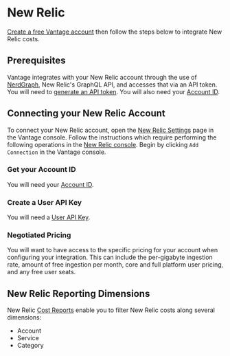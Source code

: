 # New Relic

[Create a free Vantage account](https://console.vantage.sh/signup) then follow the steps below to integrate New Relic costs.

## Prerequisites

Vantage integrates with your New Relic account through the use of [NerdGraph](https://docs.newrelic.com/docs/apis/nerdgraph/get-started/introduction-new-relic-nerdgraph/), New Relic's GraphQL API, and accesses that via an API token. You will need to [generate an API token](https://docs.newrelic.com/docs/apis/intro-apis/new-relic-api-keys/). You will also need your [Account ID](https://docs.newrelic.com/docs/accounts/accounts-billing/account-structure/account-id/).

## Connecting your New Relic Account

To connect your New Relic account, open the [New Relic Settings](https://console.vantage.sh/settings/new_relic) page in the Vantage console. Follow the instructions which require performing the following operations in the [New Relic console](https://one.newrelic.com/). Begin by clicking `Add Connection` in the Vantage console.

### Get your Account ID 

You will need your [Account ID](https://docs.newrelic.com/docs/accounts/accounts-billing/account-structure/account-id/).

### Create a User API Key

You will need a [User API Key](https://docs.newrelic.com/docs/apis/intro-apis/new-relic-api-keys/).

### Negotiated Pricing

You will want to have access to the specific pricing for your account when configuring your integration. This can include the per-gigabyte ingestion rate, amount of free ingestion per month, core and full platform user pricing, and any free user seats.

## New Relic Reporting Dimensions

New Relic [Cost Reports](/cost_reports/) enable you to filter New Relic costs along several dimensions:

* Account
* Service
* Category

